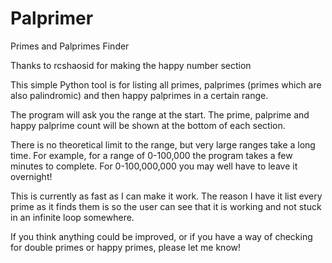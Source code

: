 Palprimer
=========

Primes and Palprimes Finder

Thanks to rcshaosid for making the happy number section

This simple Python tool is for listing all primes, palprimes (primes which are also palindromic) and then happy palprimes in a certain range. 

The program will ask you the range at the start. The prime, palprime and happy palprime count will be shown at the bottom of 
each section.

There is no theoretical limit to the range, but very large ranges take a long time. For example, for a range of 0-100,000 
the program takes a few minutes to complete. For 0-100,000,000 you may well have to leave it overnight!

This is currently as fast as I can make it work. The reason I have it list every prime as it finds them is so the user can
see that it is working and not stuck in an infinite loop somewhere.

If you think anything could be improved, or if you have a way of checking for double primes or happy primes, please let me know!
